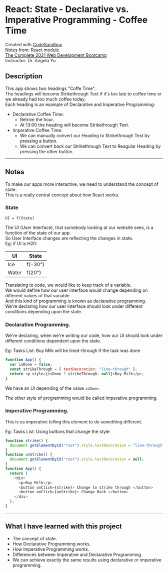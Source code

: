 # React: State - Declarative vs. Imperative Programming - Coffee Time
Created with [CodeSandbox](https://codesandbox.io/)  
Notes from: React module  
[The Complete 2021 Web Development Bootcamp](https://www.udemy.com/course/the-complete-web-development-bootcamp/)  
Instructor: Dr. Angela Yu


## Description

This app shows two headings "Coffe Time".     
The headings will become Strikethrough Text if it's too late to coffee time or we already had too much coffee today.  
Each heading is an example of Declarative and Imperative Programming:
* Declarative Coffee Time:
  * Retrive the hour.
  * At 13:00 the heading will become Strikethrough Text.
* Imperative Coffee Time:
  * We can manually convert our Heading to Strikethrough Text by pressing a button.
  * We can convert back our Strikethrough Text to Reagular Heading by pressing the other button.

---

## Notes

To make our apps more interactive, we need to understand the concept of state.        
This is a really central concept about how React works.      

### State      
```UI = f(State)```

The UI (User Interface), that somebody looking at our website sees, is a function of the state of our app.    
So User Interface changes are reflecting the changes in state.     
Eg: if UI is H20:

UI | State | 
--- | --- | 
Ice | f(-30°) | 
Water | f(20°) | 

Translating to code,  we would like to keep track of a variable.      
We would define how our user interface would change depending on different values of that variable.     
And this kind of programming is known as declarative programming.       
We're declaring how our user interface should look under different conditions depending upon the state.    


### Declarative Programming. 
We're declaring, when we're writing our code, how our UI should look under different conditions dependent upon the state.

Eg: Tasks List: Buy Milk will be lined-through if the task was done
```javascript
function App() {
  var isDone = false;
  const strikeThrough = { textDecoration: "line-through" };
  return <p style={isDone ? strikeThrough: null}>Buy Milk</p>;
}
```
We have an UI depending of the value ```isDone```.

The other style of programming would be called imperative programming.


### Imperative Programming. 
This is us imperative telling this element to do something different.

Eg: Tasks List: Using buttons that change the style 
```javascript
function strike() {
  document.getElementById("root").style.textDecoration = "line-through";
}
function unStrike() {
  document.getElementById("root").style.textDecoration = null;
}
function App() {
  return (
    <div>
      <p>Buy Milk</p>
      <button onClick={strike}> Change to strike through </button>
      <button onClick={unStrike}> Change Back </button>
    </div>
  );
}
```


---
## What I have learned with this project

* The concept of state.
* How Declarative Programming works.
* How Imperative Programming works.
* Differences between Imperative and Declarative Programming.
* We can achieve exactly the same results using declarative or imperative programming.
